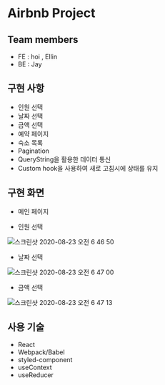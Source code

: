 # Airbnb Project

## Team members

- FE : hoi , Ellin
- BE : Jay

## 구현 사항

- 인원 선택
- 날짜 선택
- 금액 선택
- 예약 페이지
- 숙소 목록
- Pagination
- QueryString을 활용한 데이터 통신
- Custom hook을 사용하여 새로 고침시에 상태를 유지

## 구현 화면

- 메인 페이지

- 인원 선택

![스크린샷 2020-08-23 오전 6 46 50](https://user-images.githubusercontent.com/49897409/90966359-962b2680-e50c-11ea-8c11-3e0b980cceb0.png)

- 날짜 선택

![스크린샷 2020-08-23 오전 6 47 00](https://user-images.githubusercontent.com/49897409/90966360-97f4ea00-e50c-11ea-9add-1cd38cb69b8f.png)

- 금액 선택

![스크린샷 2020-08-23 오전 6 47 13](https://user-images.githubusercontent.com/49897409/90966363-9a574400-e50c-11ea-8943-038ad549475a.png)

## 사용 기술

- React
- Webpack/Babel
- styled-component
- useContext
- useReducer
